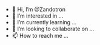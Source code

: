- 👋 Hi, I’m @Zandotron
- 👀 I’m interested in ...
- 🌱 I’m currently learning ...
- 💞️ I’m looking to collaborate on ...
- 📫 How to reach me ...

<!---
Zandotron/Zandotron is a ✨ special ✨ repository because its `README.md` (this file) appears on your GitHub profile.
You can click the Preview link to take a look at your changes.
--->
